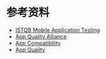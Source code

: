 # 参考资料

* [ISTQB Mobile Application Testing](https://www.istqb.org/certification-path-root/mobile-application-testing.html)
* [App Quality Alliance](https://www.appqualityalliance.org)
* [App Compatibility](https://developer.android.com/guide/app-compatibility)
* [App Quality](https://developer.android.com/quality)
